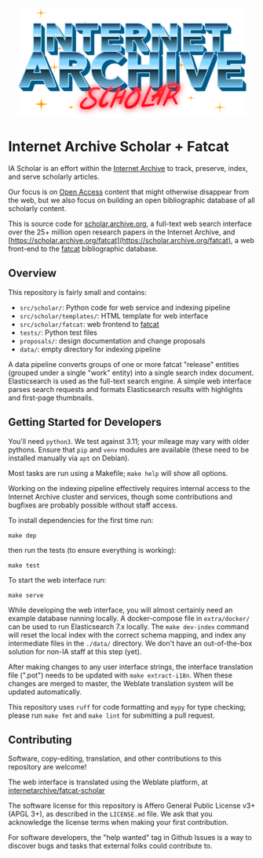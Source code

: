 
<div align="center">
<img src="src/scholar/static/scholar-vaporwave-logo.png">
</div>

# Internet Archive Scholar + Fatcat

IA Scholar is an effort within the [Internet Archive](https://archive.org) to track, preserve, index, and serve scholarly articles.

Our focus is on [Open Access](https://en.wikipedia.org/wiki/Open_access) content that might otherwise disappear from the web, but we also focus on building an open bibliographic database of all scholarly content.

This is source code for [scholar.archive.org](https://scholar.archive.org), a
full-text web search interface over the 25+ million open research papers in the
Internet Archive, and [https://scholar.archive.org/fatcat](https://scholar.archive.org/fatcat), a web front-end to the [fatcat](https://github.com/internetarchive/fatcat/) bibliographic database.

## Overview

This repository is fairly small and contains:

- `src/scholar/`: Python code for web service and indexing pipeline
- `src/scholar/templates/`: HTML template for web interface
- `src/scholar/fatcat`: web frontend to [fatcat](https://github.com/internetarchive/fatcat)
- `tests/`: Python test files
- `proposals/`: design documentation and change proposals
- `data/`: empty directory for indexing pipeline

A data pipeline converts groups of one or more fatcat "release" entities
(grouped under a single "work" entity) into a single search index document.
Elasticsearch is used as the full-text search engine. A simple web interface
parses search requests and formats Elasticsearch results with highlights and
first-page thumbnails.

## Getting Started for Developers

You'll need `python3`. We test against 3.11; your mileage may vary with older pythons. Ensure that `pip` and `venv` modules are available (these need to be installed manually via `apt` on Debian).

Most tasks are run using a Makefile; `make help` will show all options.

Working on the indexing pipeline effectively requires internal access to the
Internet Archive cluster and services, though some contributions and bugfixes
are probably possible without staff access.

To install dependencies for the first time run:

    make dep

then run the tests (to ensure everything is working):

    make test

To start the web interface run:

    make serve

While developing the web interface, you will almost certainly need an example
database running locally. A docker-compose file in `extra/docker/` can be used
to run Elasticsearch 7.x locally. The `make dev-index` command will reset the
local index with the correct schema mapping, and index any intermediate files
in the `./data/` directory. We don't have an out-of-the-box solution for non-IA
staff at this step (yet).

After making changes to any user interface strings, the interface translation
file (".pot") needs to be updated with `make extract-i18n`. When these changes
are merged to master, the Weblate translation system will be updated
automatically.

This repository uses `ruff` for code formatting and `mypy` for type checking;
please run `make fmt` and `make lint` for submitting a pull request.


## Contributing

Software, copy-editing, translation, and other contributions to this repository
are welcome!

The web interface is translated using the Weblate platform, at
[internetarchive/fatcat-scholar](https://hosted.weblate.org/projects/internetarchive/fatcat-scholar/)

The software license for this repository is Affero General Public License v3+
(APGL 3+), as described in the `LICENSE.md` file. We ask that you acknowledge
the license terms when making your first contribution.

For software developers, the "help wanted" tag in Github Issues is a way to
discover bugs and tasks that external folks could contribute to.
